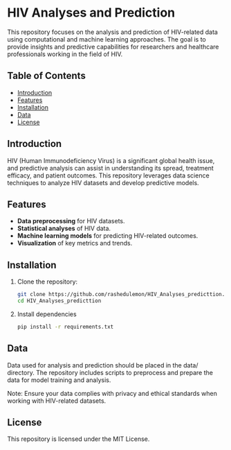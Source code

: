 # HIV Analyses and Prediction

This repository focuses on the analysis and prediction of HIV-related data using computational and machine learning approaches. The goal is to provide insights and predictive capabilities for researchers and healthcare professionals working in the field of HIV.

## Table of Contents

- [Introduction](#introduction)
- [Features](#features)
- [Installation](#installation)
- [Data](#data)
- [License](#license)

## Introduction

HIV (Human Immunodeficiency Virus) is a significant global health issue, and predictive analysis can assist in understanding its spread, treatment efficacy, and patient outcomes. This repository leverages data science techniques to analyze HIV datasets and develop predictive models.

## Features

- **Data preprocessing** for HIV datasets.
- **Statistical analyses** of HIV data.
- **Machine learning models** for predicting HIV-related outcomes.
- **Visualization** of key metrics and trends.

## Installation

1. Clone the repository:
   ```bash
   git clone https://github.com/rashedulemon/HIV_Analyses_predicttion.git
   cd HIV_Analyses_predicttion
2. Install dependencies
   ```bash
   pip install -r requirements.txt
## Data
Data used for analysis and prediction should be placed in the data/ directory. The repository includes scripts to preprocess and prepare the data for model training and analysis.

Note: Ensure your data complies with privacy and ethical standards when working with HIV-related datasets.
## License
This repository is licensed under the MIT License.
